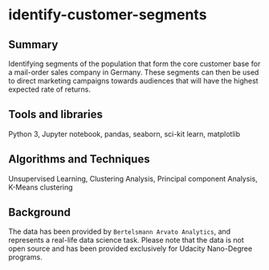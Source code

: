 # identify-customer-segments
## Summary
Identifying segments of the population that form the core customer base for a mail-order sales company in Germany. These segments can then be used to direct marketing campaigns towards audiences that will have the highest expected rate of returns.

## Tools and libraries
Python 3, Jupyter notebook, pandas, seaborn, sci-kit learn, matplotlib 

## Algorithms and Techniques
Unsupervised Learning, Clustering Analysis, Principal component Analysis, K-Means clustering

## Background
The data has been provided by `Bertelsmann Arvato Analytics`, and represents a real-life data science task. Please note that the data is not open source and has been provided exclusively for Udacity Nano-Degree programs. 
